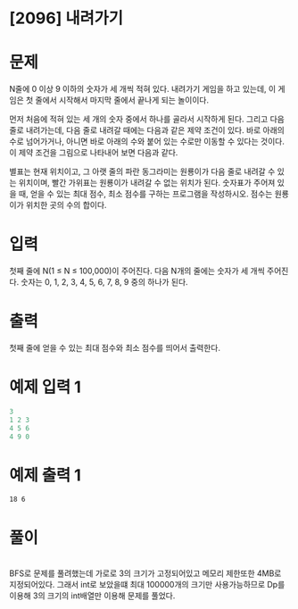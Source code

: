 # [2096] 내려가기 

# 문제
N줄에 0 이상 9 이하의 숫자가 세 개씩 적혀 있다. 내려가기 게임을 하고 있는데, 이 게임은 첫 줄에서 시작해서 마지막 줄에서 끝나게 되는 놀이이다.

먼저 처음에 적혀 있는 세 개의 숫자 중에서 하나를 골라서 시작하게 된다. 그리고 다음 줄로 내려가는데, 다음 줄로 내려갈 때에는 다음과 같은 제약 조건이 있다. 바로 아래의 수로 넘어가거나, 아니면 바로 아래의 수와 붙어 있는 수로만 이동할 수 있다는 것이다. 이 제약 조건을 그림으로 나타내어 보면 다음과 같다.

별표는 현재 위치이고, 그 아랫 줄의 파란 동그라미는 원룡이가 다음 줄로 내려갈 수 있는 위치이며, 빨간 가위표는 원룡이가 내려갈 수 없는 위치가 된다. 숫자표가 주어져 있을 때, 얻을 수 있는 최대 점수, 최소 점수를 구하는 프로그램을 작성하시오. 점수는 원룡이가 위치한 곳의 수의 합이다.
# 입력
첫째 줄에 N(1 ≤ N ≤ 100,000)이 주어진다. 다음 N개의 줄에는 숫자가 세 개씩 주어진다. 숫자는 0, 1, 2, 3, 4, 5, 6, 7, 8, 9 중의 하나가 된다.


# 출력
첫째 줄에 얻을 수 있는 최대 점수와 최소 점수를 띄어서 출력한다.


# 예제 입력 1
```python
3
1 2 3
4 5 6
4 9 0

```  

# 예제 출력 1
```python1
18 6

```

# 풀이
<br>
BFS로 문제를 풀려했는데 가로로 3의 크기가 고정되어있고  메모리 제한또한 4MB로 지정되어있다. 그래서 int로 보았을떄 최대 100000개의 크기만 사용가능하므로 Dp를 이용해 3의 크기의 int배열만 이용해 문제를 풀었다.

